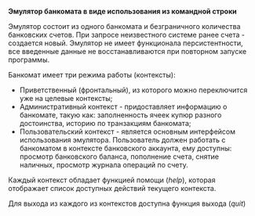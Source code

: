 **Эмулятор банкомата в виде использования из командной строки**

Эмулятор состоит из одного банкомата и безграничного количества банковских счетов. 
При запросе неизвестного системе ранее счета - создается новый. Эмулятор не имеет 
функционала персистентности, все введенные данные не восстанавливаются при повторном запуске 
программы.

Банкомат имеет три режима работы (контексты):
* Приветственный (фронтальный), из которого можно переключится уже на целевые 
контексты;
* Административный контекст - придоставляет информацию о банкомате, такую как: заполненность 
ячеек купюр разного достоинства, историю по транзакциям банкомата;
* Пользовательский контекст - является основным интерфейсом использования эмулятора. 
Пользователь должен работать с банкоматом в контексте банковского аккаунта, ему доступны: 
просмотр банковского баланса, пополнение счета, снятие наличных, просмотр журнала операций 
по счету.

Каждый контекст обладает функцией помощи (_help_), которая отображает список доступных действий
текущего контекста.

Для выхода из каждого из контекстов доступна функция выхода (_quit_)